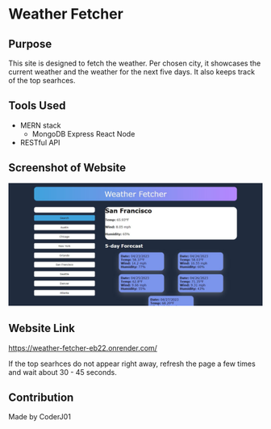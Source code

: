 # Weather Fetcher

## Purpose
This site is designed to fetch the weather. Per chosen city, it showcases the current weather and the weather for the next five days. It also keeps track of the top searhces.

## Tools Used
* MERN stack
    * MongoDB Express React Node
* RESTful API

## Screenshot of Website
![Alt text](./assets/images/image-screenshot.JPG?raw=true 'Weather Fetcher')

## Website Link
https://weather-fetcher-eb22.onrender.com/

If the top searhces do not appear right away, refresh the page a few times and wait about 30 - 45 seconds.

## Contribution
Made by CoderJ01
